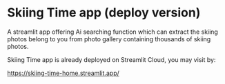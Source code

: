 # Skiing Time app (deploy version)

A streamlit app offering Ai searching function which can extract the skiing photos belong to you from photo gallery containing thousands of skiing photos.

Skiing Time app is already deployed on Streamlit Cloud, you may visit by:

https://skiing-time-home.streamlit.app/
